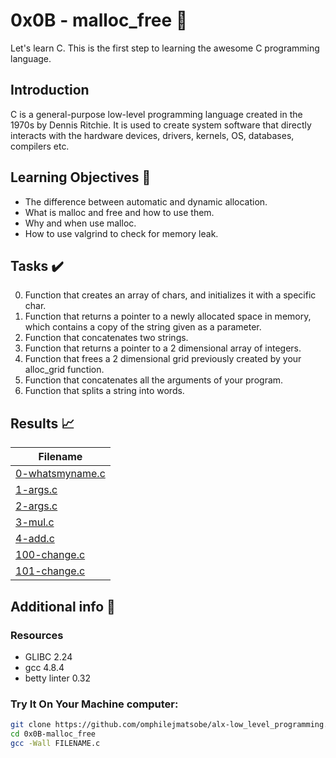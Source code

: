 # 0x0B - malloc_free 📝

Let's learn C. This is the first step to learning the awesome C programming language.

## Introduction

C is a general-purpose low-level programming language created in the 1970s by Dennis Ritchie.
It is used to create system software that directly interacts with the hardware devices, drivers, kernels, OS, databases, compilers etc.

## Learning Objectives :bookmark_tabs:

* The difference between automatic and dynamic allocation.
* What is malloc and free and how to use them.
* Why and when use malloc.
* How to use valgrind to check for memory leak.
  
## Tasks :heavy_check_mark:

0. Function that creates an array of chars, and initializes it with a specific char.
1. Function that returns a pointer to a newly allocated space in memory, which contains a copy of the string given as a parameter.
2. Function that concatenates two strings.
3. Function that returns a pointer to a 2 dimensional array of integers.
4. Function that frees a 2 dimensional grid previously created by your alloc_grid function.
5. Function that concatenates all the arguments of your program.
6. Function that splits a string into words.

## Results :chart_with_upwards_trend:

| Filename |
| ------ |
| [0-whatsmyname.c](https://github.com/omphilejmatsobe/alx-low_level_programming/blob/master/0x0B-malloc_free/0-create_array.c)|
| [1-args.c](https://github.com/omphilejmatsobe/alx-low_level_programming/blob/master/0x0B-malloc_free/1-strdup.c)|
| [2-args.c](https://github.com/omphilejmatsobe/alx-low_level_programming/blob/master/0x0B-malloc_free/2-str_concat.c)|
| [3-mul.c](https://github.com/omphilejmatsobe/alx-low_level_programming/blob/master/0x0B-malloc_free/3-alloc_grid.c)|
| [4-add.c](https://github.com/omphilejmatsobe/alx-low_level_programming/blob/master/0x0B-malloc_free/4-free_grid.c)|
| [100-change.c](https://github.com/omphilejmatsobe/alx-low_level_programming/blob/master/0x0B-malloc_free/100-argstostr.c)|
| [101-change.c](https://github.com/omphilejmatsobe/alx-low_level_programming/blob/master/0x0B-malloc_free/101-strtow.c)|

## Additional info :construction:
### Resources

- GLIBC 2.24
- gcc 4.8.4
- betty linter 0.32


### Try It On Your Machine computer:	
```bash
git clone https://github.com/omphilejmatsobe/alx-low_level_programming.git
cd 0x0B-malloc_free
gcc -Wall FILENAME.c
```

